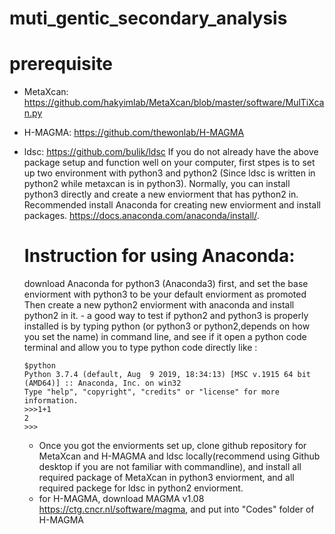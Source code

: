 # muti_gentic_secondary_analysis

# prerequisite 
- MetaXcan: https://github.com/hakyimlab/MetaXcan/blob/master/software/MulTiXcan.py
- H-MAGMA: https://github.com/thewonlab/H-MAGMA
- ldsc: https://github.com/bulik/ldsc 
  If you do not already have the above package setup and function well on your computer, first stpes is to set up two environment with python3 and python2 (Since ldsc is written in python2 while metaxcan is in python3). Normally, you can install python3 directly and create a new enviorment that has python2 in. 
  Recommended install Anaconda for creating new enviorment and install packages. https://docs.anaconda.com/anaconda/install/. 
  # Instruction for using Anaconda:
    download Anaconda for python3 (Anaconda3) first, and set the base enviorment with python3 to be your default enviorment as promoted
    Then create a new python2 enviorment with anaconda and install python2 in it. 
      - a good way to test if python2 and python3 is properly installed is by typing python (or python3 or python2,depends on how you set the name) in command line, and see if it open a python code terminal and allow you to type python code directly like :
      
      $python
      Python 3.7.4 (default, Aug  9 2019, 18:34:13) [MSC v.1915 64 bit (AMD64)] :: Anaconda, Inc. on win32
      Type "help", "copyright", "credits" or "license" for more information.
      >>>1+1
      2
      >>>
  
  - Once you got the enviorments set up, clone github repository for MetaXcan and  H-MAGMA and ldsc locally(recommend using Github desktop if you are not familiar with commandline), and install all required package of MetaXcan in python3 enviorment, and all required packege for ldsc in python2 enviorment. 
  - for H-MAGMA, download MAGMA v1.08 https://ctg.cncr.nl/software/magma, and put into "Codes" folder of H-MAGMA
  
